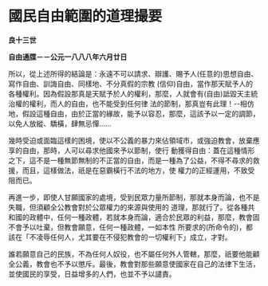 # 國民自由範圍的道理撮要


**良十三世**

**自由通牒－－公元一八八八年六月廿日**





所以，從上述所得的結論是：永遠不可以請求、辯護、賜予人(任意的)思想自由、寫作自由、訓誨自由、同樣地、不分真假的宗教
(信仰)自由，當作那天賦予人的各種權利。因為假設那真是天賦予於人的權利，那麼，人就會有(自由)詆毀天主統治權的權利，而人的自由，也不能受到任何律
法的節制，那真豈有此理！--相仿地，假設這種自由，由於正當的緣故，能予以容忍，那麼，這該予以一定的調節，以免人放縱、驕橫，肆無忌憚……

幾時受迫或面臨這樣的困境，使以不公義的暴力來佔領域市，或強迫教會，放棄應享的自由，那時，人可以尋求他國來予以節制，使行
動獲得自由：蓋在這種情形之下，這不是一種無節無制的不正當的自由，而是一種為了公益，不得不尋求的救援，而且，這樣做法，祇是在惡霸橫行不法的地方，使
權力的正經運用，不致受阻而已。

再進一步，即使人甘願國家的處境，受到民眾力量所節制，那就本身而論，也不是失職，但須顧全公教會對於公眾權力的來源與使用的
道理，那就行了。從各種共和國的政體中，任何一種政體，若就本身而論，適合於民眾的利益，那麼，教會固不會予以吐棄，但教會願意，任何一種政體，一如本性
所要求的(所命令的)，都該在「不凌辱任何人，尤其要在不侵犯教會的一切權利下」成立，才對。

誰若願意自己的民族，不為任何人奴役，也不屬任何外人管轄，那麼，祇要他能顧全公義，教會也不予以懲斥。最後，教會對那些願意使國家在自己的法律下生活，並使國民的享受，日益增多的人們，也並不予以譴責。

